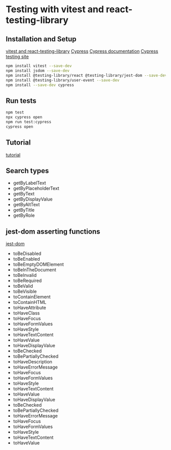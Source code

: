 # Testing with vitest and react-testing-library

## Installation and Setup

[vitest and react-testing-library](https://www.robinwieruch.de/vitest-react-testing-library/)
[Cypress](https://www.robinwieruch.de/react-testing-cypress/)
[Cypress documentation](https://docs.cypress.io/guides/component-testing/getting-started)
[Cypress testing site](https://example.cypress.io/)

```bash
npm install vitest --save-dev
npm install jsdom --save-dev
npm install @testing-library/react @testing-library/jest-dom --save-dev
npm install @testing-library/user-event --save-dev
npm install --save-dev cypress
```

## Run tests

```bash
npm test
npx cypress open
npm run test:cypress
cypress open
```

## Tutorial

[tutorial](https://www.robinwieruch.de/react-testing-library/)

## Search types

- getByLabelText
- getByPlaceholderText
- getByText
- getByDisplayValue
- getByAltText
- getByTitle
- getByRole

## jest-dom asserting functions

[jest-dom](https://github.com/testing-library/jest-dom)

- toBeDisabled
- toBeEnabled
- toBeEmptyDOMElement
- toBeInTheDocument
- toBeInvalid
- toBeRequired
- toBeValid
- toBeVisible
- toContainElement
- toContainHTML
- toHaveAttribute
- toHaveClass
- toHaveFocus
- toHaveFormValues
- toHaveStyle
- toHaveTextContent
- toHaveValue
- toHaveDisplayValue
- toBeChecked
- toBePartiallyChecked
- toHaveDescription
- toHaveErrorMessage
- toHaveFocus
- toHaveFormValues
- toHaveStyle
- toHaveTextContent
- toHaveValue
- toHaveDisplayValue
- toBeChecked
- toBePartiallyChecked
- toHaveErrorMessage
- toHaveFocus
- toHaveFormValues
- toHaveStyle
- toHaveTextContent
- toHaveValue
